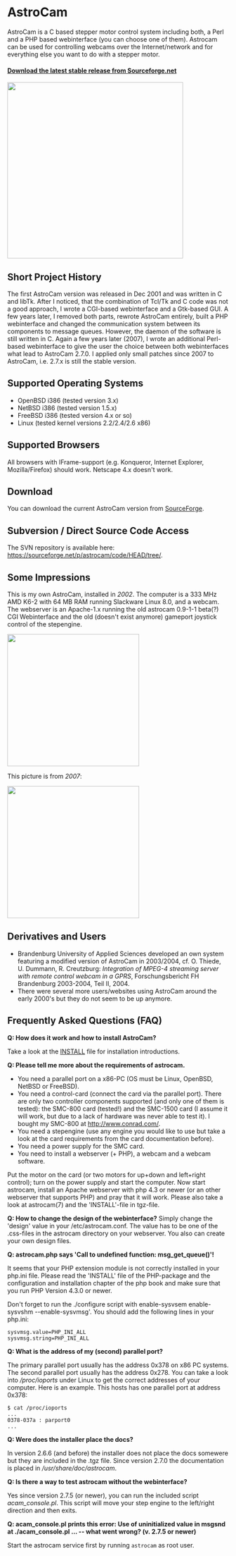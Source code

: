 # AstroCam

AstroCam is a C based stepper motor control system including both, a
Perl and a PHP based webinterface (you can choose one of them). Astrocam
can be used for controlling webcams over the Internet/network and for
everything else you want to do with a stepper motor.

#### [Download the latest stable release from Sourceforge.net](https://sourceforge.net/projects/astrocam/files/latest/download)

<img src="https://www.wendzel.de/images/astrocam.jpg" width="400" />

## Short Project History

The first AstroCam version was released in Dec 2001 and was written in C
and libTk. After I noticed, that the combination of Tcl/Tk and C code
was not a good approach, I wrote a CGI-based webinterface and a
Gtk-based GUI. A few years later, I removed both parts, rewrote AstroCam
entirely, built a PHP webinterface and changed the communication system
between its components to message queues. However, the daemon of the
software is still written in C. Again a few years later (2007), I wrote
an additional Perl-based webinterface to give the user the choice
between both webinterfaces what lead to AstroCam 2.7.0. I applied only
small patches since 2007 to AstroCam, i.e. 2.7.x is still the stable
version.


## Supported Operating Systems

- OpenBSD i386 (tested version 3.x)
- NetBSD i386 (tested version 1.5.x)
- FreeBSD i386 (tested version 4.x or so)
- Linux (tested kernel versions 2.2/2.4/2.6 x86)

## Supported Browsers

All browsers with IFrame-support (e.g. Konqueror, Internet Explorer, Mozilla/Firefox) should work. Netscape 4.x doesn't work.

## Download

You can download the current AstroCam version from [SourceForge](http://sourceforge.net/projects/astrocam).

## Subversion / Direct Source Code Access

The SVN repository is available here: <https://sourceforge.net/p/astrocam/code/HEAD/tree/>.

## Some Impressions

This is my own AstroCam, installed in _2002_. The computer is a 333 MHz AMD K6-2 with 64 MB RAM running Slackware Linux 8.0, and a webcam. The webserver is an Apache-1.x running the old astrocam 0.9-1-1 beta(?) CGI Webinterface and the old (doesn't exist anymore) gameport joystick control of the stepengine.

<a href="http://www.wendzel.de/images/cdps_cam.jpg"><img src="https://www.wendzel.de/images/cdps_cam_s.jpg" width="300" /></a>


This picture is from _2007_:

<a href="https://www.wendzel.de/images/astrocam_2007.jpg"><img src="https://www.wendzel.de/images/astrocam_2007.jpg" width="300" /></a>

## Derivatives and Users

- Brandenburg University of Applied Sciences developed an own system featuring a modified version of AstroCam in 2003/2004, cf. O. Thiede, U. Dummann, R. Creutzburg: *Integration of MPEG-4 streaming server with remote control webcam in a GPRS*, Forschungsbericht FH Brandenburg 2003-2004, Teil II, 2004.
- There were several more users/websites using AstroCam around the early 2000's but they do not seem to be up anymore.

## Frequently Asked Questions (FAQ)

**Q: How does it work and how to install AstroCam?**

Take a look at the [INSTALL](https://sourceforge.net/p/astrocam/code/HEAD/tree/v2.x/INSTALL) file for installation introductions.

**Q: Please tell me more about the requirements of astrocam.**

- You need a parallel port on a x86-PC (OS must be Linux, OpenBSD, NetBSD or FreeBSD).
- You need a control-card (connect the card via the parallel port). There are only two controller components supported (and only one of them is tested): the SMC-800 card (tested!) and the SMC-1500 card (I assume it will work, but due to a lack of hardware was never able to test it). I bought my SMC-800 at http://www.conrad.com/.
- You need a stepengine (use any engine you would like to use but take a look at the card requirements from the card documentation before).
- You need a power supply for the SMC card.
- You need to install a webserver (+ PHP), a webcam and a webcam software.

Put the motor on the card (or two motors for up+down and left+right control); turn on the power supply and start the computer. Now start
astrocam, install an Apache webserver with php 4.3 or newer (or an other webserver that supports PHP) and pray that it will work. Please also take a look at astrocam(7) and the 'INSTALL'-file in tgz-file.

**Q: How to change the design of the webinterface?**
Simply change the 'design' value in your /etc/astrocam.conf. The value has to be one of the .css-files in the astrocam directory on your webserver. You also can create your own design files.

**Q: astrocam.php says 'Call to undefined function: msg_get_queue()'!**

It seems that your PHP extension module is not correctly installed in your php.ini file. Please read the 'INSTALL' file of the PHP-package and the configuration and installation chapter of the php book and make sure that you run PHP Version 4.3.0 or newer.

Don't forget to run the ./configure script with enable-sysvsem enable-sysvshm --enable-sysvmsg'. You should add the following lines in your php.ini:

```
sysvmsg.value=PHP_INI_ALL
sysvmsg.string=PHP_INI_ALL
```

**Q: What is the address of my (second) parallel port?**

The primary parallel port usually has the address 0x378 on x86 PC systems. The second parallel port usually has the address 0x278. You can take a look into */proc/ioports* under Linux to get the correct addresses of your computer. Here is an example. This hosts has one parallel port at address 0x378:

```
$ cat /proc/ioports
...
0378-037a : parport0
...
```

**Q: Were does the installer place the docs?**

In version 2.6.6 (and before) the installer does not place the docs somewere but they are included in the .tgz file. Since version 2.7.0 the documentation is placed in */usr/share/doc/astrocam*.

**Q: Is there a way to test astrocam without the webinterface?**

Yes since version 2.7.5 (or newer), you can run the included script *acam_console.pl*. This script will move your step engine to the left/right direction and then exits.

**Q: acam_console.pl prints this error: Use of uninitialized value in msgsnd at ./acam_console.pl ... -- what went wrong? (v. 2.7.5 or newer)**

Start the astrocam service first by running `astrocam` as root user.
